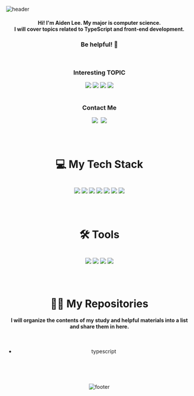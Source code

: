 
![header](https://capsule-render.vercel.app/api?type=waving&color=gradient&height=230&section=header&text=Lee%20Yumin&animation=twinkling&fontsize=50)
<br>
<h4 align="center"> Hi! I'm Aiden Lee. My major is computer science.<br> I will cover topics related to TypeScript and front-end development. <br> <h3 align="center">Be helpful! 🤗</h3> </h4>

<br>
<h3 align="center"> Interesting TOPIC </h3>
<div align="center">
    <a href="https://ko.wikipedia.org/wiki/%ED%94%84%EB%A1%A0%ED%8A%B8%EC%97%94%EB%93%9C%EC%99%80_%EB%B0%B1%EC%97%94%EB%93%9C"><img src="https://img.shields.io/badge/FrontEnd-ff0000?style=flat-square&logoColor=white"/></a>
    <a href="https://ko.wikipedia.org/wiki/%EC%9B%B9_3.0"><img src="https://img.shields.io/badge/Web3.0-ff0000?style=flat-square&logoColor=white"/></a>
    <a href="https://ko.wikipedia.org/wiki/%EB%A9%94%ED%83%80%EB%B2%84%EC%8A%A4"><img src="https://img.shields.io/badge/DAO-ff0000?style=flat-square&logoColor=white"/></a>
    <a href="https://ko.wikipedia.org/wiki/%EB%B8%94%EB%A1%9D%EC%B2%B4%EC%9D%B8"><img src="https://img.shields.io/badge/Blockchain-ff0000?style=flat-square&logoColor=white"/></a>
</div>


<br>
<h3 align="center"> Contact Me </h3>
<p align="center">
    <a href="https://www.linkedin.com/in/aiden-lee-4a4a4622a/"><img src="https://img.shields.io/badge/Linked In-0A66C2?style=flat-square&logo=LinkedIn&logoColor=white"/></a>&nbsp
  <a href="mailto:aiden020408@gmail.com"><img src="https://img.shields.io/badge/Gmail-d14836?style=flat-square&logo=Gmail&logoColor=white&link=aiden020408@gmail.com"/></a>
</p>

<br><br>

<h1 align="center">💻 My Tech Stack</h1><br>
<div align="center">
  <a href="https://www.w3schools.com/html/default.asp"><img src="https://img.shields.io/badge/HTML5-E34F26?style=flat-square&logo=HTML5&logoColor=white"/></a>
  <a href="https://www.w3schools.com/css/default.asp"><img src="https://img.shields.io/badge/CSS3-1572B6?style=flat-square&logo=CSS3&logoColor=white"/></a>
  <a href="https://ko.reactjs.org/"><img src="https://img.shields.io/badge/React-61DAFB?style=flat-square&logo=React&logoColor=white"/></a>
  <a href="https://www.typescriptlang.org/"><img src="https://img.shields.io/badge/TypeScript-3178C6?style=flat-square&logo=TypeScript&logoColor=white"/></a>
  <a href="https://firebase.google.com/"><img src="https://img.shields.io/badge/Firebase-FFCA28?style=flat-square&logo=firebase&logoColor=white"/></a>
  <a href="https://aws.amazon.com/ko/"><img src="https://img.shields.io/badge/AWS-F79400?style=flat-square&logoColor=white"/></a>
  <a href="https://www.docker.com/"><img src="https://img.shields.io/badge/Docker-2496ED?style=flat-square&logo=Docker&logoColor=white"/></a><br>
 </h2>
 
 <br><br>
 
 <h1 align="center">🛠️ Tools</h1> <br>
 <div align="center">
  <a href="https://slack.com/intl/ko-kr/"><img src="https://img.shields.io/badge/Slack-A154B?style=flat-square&logo=Slack&logoColor=white"/></a>
  <a href="https://www.notion.so/ko-kr"><img src="https://img.shields.io/badge/Notion-000000?style=flat-square&logo=Notion&logoColor=white"/></a>
  <a href="https://github.com/"><img src="https://img.shields.io/badge/Git & Github-181717?style=flat-square&logo=Github&logoColor=white"/></a>
  <a href="https://www.figma.com/"><img src="https://img.shields.io/badge/Figma-C7B9FF?style=flat-square&logo=Figma&logoColor=white"/></a>
</div>

 <br><br>
 <h1 align="center">👨‍💻 My Repositories</h1>
 <div align="center">
  <h4>I will organize the contents of my study and helpful materials into a list and share them in here.</h4>
 </div>

<br>
<div>
    <ul>
        <li>typescript</li>
    </ul>    
</div>

<!-- <p align="center">
<img alt="GitHub followers" src="https://img.shields.io/github/followers/AidenLee0408?color=red&style=for-the-badge">
<img alt="GitHub watchers" src="https://img.shields.io/github/watchers/AidenLee0408/AidenLee0408?color=red&style=for-the-badge">
</p>
 -->
<br><br><br>




![footer](https://capsule-render.vercel.app/api?type=slice&color=gradient&height=40&section=footer)


